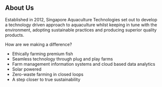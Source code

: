 ## About Us

Established in 2012, Singapore Aquaculture Technologies set out to develop a technology driven approach to aquaculture whilst keeping in tune with the environment, adopting sustainable practices and producing superior quality products.

How are we making a difference?

- Ethically farming premium fish
- Seamless technology through plug and play farms
- Farm management information systems and cloud based data analytics 
- Solar powered
- Zero-waste farming in closed loops
- A step closer to true sustainability

<!--

**Here are some ideas to get you started:**

🙋‍♀️ A short introduction - what is your organization all about?
🌈 Contribution guidelines - how can the community get involved?
👩‍💻 Useful resources - where can the community find your docs? Is there anything else the community should know?
🍿 Fun facts - what does your team eat for breakfast?
🧙 Remember, you can do mighty things with the power of [Markdown](https://docs.github.com/github/writing-on-github/getting-started-with-writing-and-formatting-on-github/basic-writing-and-formatting-syntax)
-->
